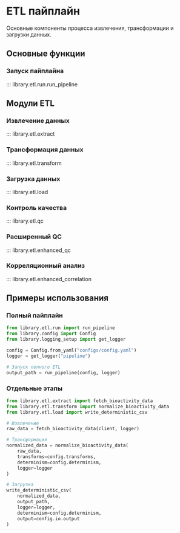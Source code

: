 # ETL пайплайн

Основные компоненты процесса извлечения, трансформации и загрузки данных.

## Основные функции

### Запуск пайплайна
::: library.etl.run.run_pipeline

## Модули ETL

### Извлечение данных
::: library.etl.extract

### Трансформация данных
::: library.etl.transform

### Загрузка данных
::: library.etl.load

### Контроль качества
::: library.etl.qc

### Расширенный QC
::: library.etl.enhanced_qc

### Корреляционный анализ
::: library.etl.enhanced_correlation

## Примеры использования

### Полный пайплайн

```python
from library.etl.run import run_pipeline
from library.config import Config
from library.logging_setup import get_logger

config = Config.from_yaml("configs/config.yaml")
logger = get_logger("pipeline")

# Запуск полного ETL
output_path = run_pipeline(config, logger)
```

### Отдельные этапы

```python
from library.etl.extract import fetch_bioactivity_data
from library.etl.transform import normalize_bioactivity_data
from library.etl.load import write_deterministic_csv

# Извлечение
raw_data = fetch_bioactivity_data(client, logger)

# Трансформация
normalized_data = normalize_bioactivity_data(
    raw_data, 
    transforms=config.transforms,
    determinism=config.determinism,
    logger=logger
)

# Загрузка
write_deterministic_csv(
    normalized_data,
    output_path,
    logger=logger,
    determinism=config.determinism,
    output=config.io.output
)
```
